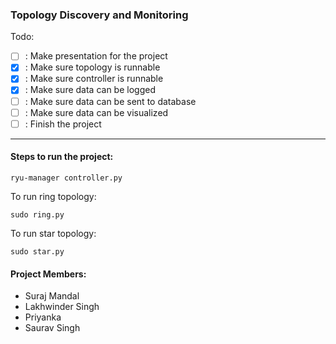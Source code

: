 ### Topology Discovery and Monitoring

Todo:
- [ ] : Make presentation for the project
- [x] : Make sure topology is runnable
- [x] : Make sure controller is runnable
- [x] : Make sure data can be logged
- [ ] : Make sure data can be sent to database
- [ ] : Make sure data can be visualized
- [ ] : Finish the project
---

#### Steps to run the project:
```
ryu-manager controller.py
```

To run ring topology:
```
sudo ring.py
```

To run star topology:
```
sudo star.py
```

#### Project Members:
- Suraj Mandal
- Lakhwinder Singh
- Priyanka
- Saurav Singh